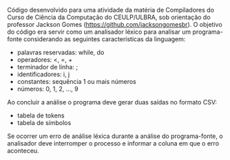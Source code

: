 Código desenvolvido para uma atividade da matéria de Compiladores do Curso de Ciência da Computação do CEULP/ULBRA, sob orientação do professor Jackson Gomes (https://github.com/jacksongomesbr).
O objetivo do código era servir como um analisador léxico para analisar um programa-fonte considerando as seguintes características da linguagem:
* palavras reservadas: while, do
* operadores: <, =, +
* terminador de linha: ;
* identificadores: i, j
* constantes: sequência 1 ou mais números
* números: 0, 1, 2, ..., 9

Ao concluir a análise o programa deve gerar duas saídas no formato CSV:

* tabela de tokens
* tabela de símbolos

Se ocorrer um erro de análise léxica durante a análise do programa-fonte, o analisador deve interromper o processo e informar a coluna em que o erro aconteceu.
